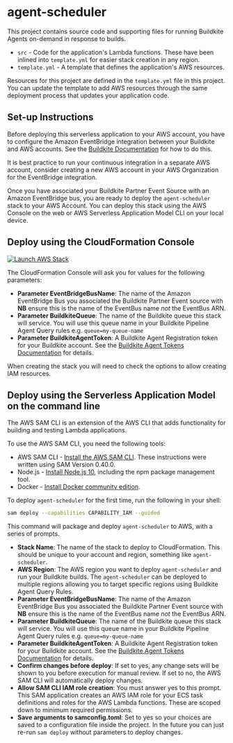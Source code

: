 # agent-scheduler

This project contains source code and supporting files for running Buildkite
Agents on-demand in response to builds.

- `src` - Code for the application's Lambda functions. These have been inlined into `template.yml` for easier stack creation in any region.
- `template.yml` - A template that defines the application's AWS resources.

Resources for this project are defined in the `template.yml` file in this project. You can update the template to add AWS resources through the same deployment process that updates your application code.

## Set-up Instructions

Before deploying this serverless application to your AWS account, you have to
configure the Amazon EventBridge integration between your Buildkite and AWS
accounts. See the [Buildkite Documentation](https://buildkite.com/docs/integrations/amazon-eventbridge)
for how to do this.

It is best practice to run your continuous integration in a separate AWS
account, consider creating a new AWS account in your AWS Organization for the
EventBridge integration.

Once you have associated your Buildkite Partner Event Source with an Amazon
EventBridge bus, you are ready to deploy the `agent-scheduler` stack to your
AWS Account. You can deploy this stack using the AWS Console on the web or AWS
Serverless Application Model CLI on your local device.

## Deploy using the CloudFormation Console

[![Launch AWS Stack](https://cdn.rawgit.com/buildkite/cloudformation-launch-stack-button-svg/master/launch-stack.svg)](https://console.aws.amazon.com/cloudformation/home#/stacks/new?stackName=agent-scheduler&templateURL=https://buildkite-on-demand-us-east-1.s3.amazonaws.com/agent-scheduler/latest/template.yml)

The CloudFormation Console will ask you for values for the following parameters:

* **Parameter EventBridgeBusName**: The name of the Amazon EventBridge Bus you associated the Buildkite Partner Event source with **NB** ensure this is the name of the EventBus name _not_ the EventBus ARN.
* **Parameter BuildkiteQueue**: The name of the Buildkite queue this stack will service. You will use this
queue name in your Buildkite Pipeline Agent Query rules e.g. `queue=my-queue-name`
* **Parameter BuildkiteAgentToken**: A Buildkite Agent Registration token for your Buildkite account. See
the [Buildkite Agent Tokens Documentation](https://buildkite.com/docs/agent/v3/tokens) for details.

When creating the stack you will need to check the options to allow creating
IAM resources.

## Deploy using the Serverless Application Model on the command line

The AWS SAM CLI is an extension of the AWS CLI that adds functionality for building and testing Lambda applications.

To use the AWS SAM CLI, you need the following tools:

* AWS SAM CLI - [Install the AWS SAM CLI](https://docs.aws.amazon.com/serverless-application-model/latest/developerguide/serverless-sam-cli-install.html). These instructions were written using SAM Version 0.40.0.
* Node.js - [Install Node.js 10](https://nodejs.org/en/), including the npm package management tool.
* Docker - [Install Docker community edition](https://hub.docker.com/search/?type=edition&offering=community).

To deploy `agent-scheduler` for the first time, run the following in your shell:

```bash
sam deploy --capabilities CAPABILITY_IAM --guided
```

This command will package and deploy `agent-scheduler` to AWS, with a series of prompts.

* **Stack Name**: The name of the stack to deploy to CloudFormation. This should be unique to your account and region,
something like `agent-scheduler`.
* **AWS Region**: The AWS region you want to deploy `agent-scheduler` and run your Buildkite builds.
The `agent-scheduler` can be deployed to multiple regions allowing you to target specific regions using Buildkite
Agent Query Rules.
* **Parameter EventBridgeBusName**: The name of the Amazon EventBridge Bus you associated the Buildkite Partner Event source with **NB** ensure this is the name of the EventBus name _not_ the EventBus ARN.
* **Parameter BuildkiteQueue**: The name of the Buildkite queue this stack will service. You will use this
queue name in your Buildkite Pipeline Agent Query rules e.g. `queue=my-queue-name`
* **Parameter BuildkiteAgentToken**: A Buildkite Agent Registration token for your Buildkite account. See
the [Buildkite Agent Tokens Documentation](https://buildkite.com/docs/agent/v3/tokens) for details.
* **Confirm changes before deploy**: If set to yes, any change sets will be shown to you before execution for manual review. If set to no, the AWS SAM CLI will automatically deploy changes.
* **Allow SAM CLI IAM role creation**: You must answer yes to this prompt. This SAM application creates an AWS IAM role for your ECS task definitions and roles for the AWS Lambda functions. These are scoped down to minimum required permissions.
* **Save arguments to samconfig.toml**: Set to yes so your choices are saved to a configuration file inside the project. In the future you can just re-run `sam deploy` without parameters to deploy changes.
